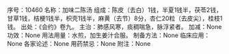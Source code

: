 序号：10460
名称：加味二陈汤
组成：陈皮（去白）1钱，半夏1钱半，茯苓2钱，甘草1钱，桔梗1钱半，枳壳1钱半，麻黄（去节）8分，杏仁20粒（去皮尖），桂枝1钱。
出处：《会约》卷九。
主治：肺感风寒，痰稠喘急，脉浮紧者。
加减：None
功效：None
用法用量：水煎，加生姜汁合服。
制备方法：None
临床应用：None
各家论述：None
用药禁忌：None
附注：None
